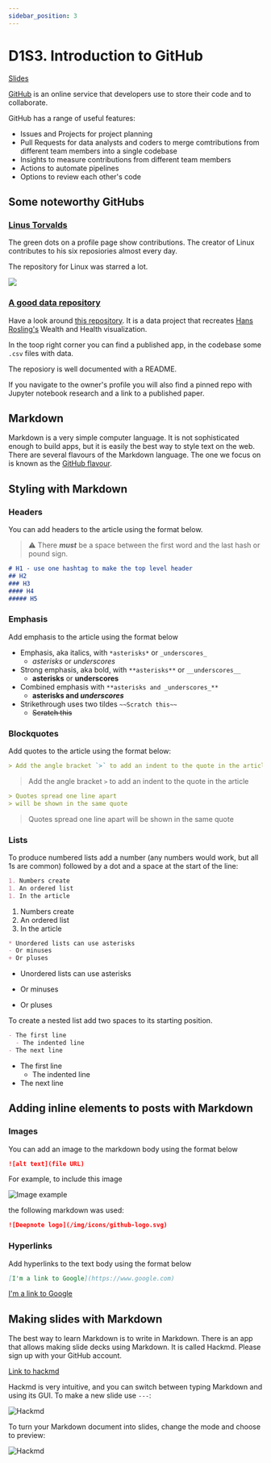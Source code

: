 ```yaml
---
sidebar_position: 3
---
```


# D1S3. Introduction to GitHub

[Slides](https://hackmd.io/@D3o17PKxQImUPBfYYD6wYg/HkmgpO5l5#/2/0/0)

[GitHub](https://github.com/) is an online service that developers use to store their code and to collaborate.

GitHub has a range of useful features:

- Issues and Projects for project planning
- Pull Requests for data analysts and coders to merge comtributions from different team members into a single codebase
- Insights to measure contributions from different team members
- Actions to automate pipelines
- Options to review each other's code

## Some noteworthy GitHubs

### [Linus Torvalds](https://github.com/torvalds)

The green dots on a profile page show contributions. The creator of Linux contributes to his six reposiories almost every day.

The repository for Linux was starred a lot.

![](https://i.imgur.com/BhP6P35.png)

### [A good data repository](https://github.com/n-gao/gapminder)

Have a look around [this repository](https://github.com/n-gao/gapminder). It is a data project that recreates [Hans Rosling's](https://en.wikipedia.org/wiki/Hans_Rosling) Wealth and Health visualization.

In the toop right corner you can find a published app, in the codebase some `.csv` files with data.

The reposiory is well documented with a README.

If you navigate to the owner's profile you will also find a pinned repo with Jupyter notebook research and a link to a published paper.

## Markdown

Markdown is a very simple computer language.
It is not sophisticated enough to build apps,
but it is easily the best way to style text on the web.
There are several flavours of the Markdown language.
The one we focus on is known as the [GitHub flavour](https://guides.github.com/features/mastering-markdown/).

## Styling with Markdown

### Headers

You can add headers to the article using the format below.
> ⚠️ There **_must_** be a space between the first word and the last hash
or pound sign.

```markdown
# H1 - use one hashtag to make the top level header
## H2
### H3
#### H4
##### H5
```

### Emphasis

Add emphasis to the article using the format below

- Emphasis, aka italics, with `*asterisks*` or `_underscores_`
  - *asterisks* or _underscores_
- Strong emphasis, aka bold, with `**asterisks**` or `__underscores__`
  - **asterisks** or __underscores__
- Combined emphasis with `**asterisks and _underscores_**`
  - **asterisks and _underscores_**
- Strikethrough uses two tildes `~~Scratch this~~`
  - ~~Scratch this~~

### Blockquotes

Add quotes to the article using the format below:

``` markdown
> Add the angle bracket `>` to add an indent to the quote in the article
```

> Add the angle bracket `>` to add an indent to the quote in the article

```markdown
> Quotes spread one line apart
> will be shown in the same quote
```

> Quotes spread one line apart
> will be shown in the same quote

### Lists

To produce numbered lists add a number (any numbers would work,
but all 1s are common) followed by a dot and a space
at the start of the line:

```markdown
1. Numbers create
1. An ordered list
1. In the article
```

1. Numbers create
1. An ordered list
1. In the article

<!-- markdownlint-disable MD004 -->

```markdown
* Unordered lists can use asterisks
- Or minuses
+ Or pluses
```

* Unordered lists can use asterisks
- Or minuses
+ Or pluses

<!-- markdownlint-enable MD004 -->

To create a nested list add two spaces to its starting position.

```markdown
- The first line
  - The indented line
- The next line
```

- The first line
  - The indented line
- The next line

## Adding inline elements to posts with Markdown

### Images

You can add an image to the markdown body using the format below

```markdown
![alt text](file URL)
```

For example, to include this image

![Image example](/img/icons/github-logo.svg)

the following markdown was used:

```markdown
![Deepnote logo](/img/icons/github-logo.svg)
```

### Hyperlinks

Add hyperlinks to the text body using the format below

```markdown
[I'm a link to Google](https://www.google.com)
```

[I'm a link to Google](https://www.google.com)

## Making slides with Markdown

The best way to learn Markdown is to write in Markdown. There is an app that allows making slide decks using Markdown. It is called Hackmd. Please sign up with your GitHub account.

[Link to hackmd](https://hackmd.io/)

Hackmd is very intuitive, and you can switch between typing Markdown and using its GUI. To make a new slide use `---`:

<img
  src="/img/day-1/hackmd-intro.png"
  alt="Hackmd"
  class="wide screenshot"
/>

To turn your Markdown document into slides, change the mode and choose to preview:

<img
  src="/img/day-1/slide-mode.png"
  alt="Hackmd"
  class="narrow screenshot"
/>